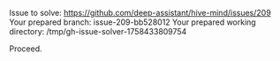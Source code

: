 Issue to solve: https://github.com/deep-assistant/hive-mind/issues/209
Your prepared branch: issue-209-bb528012
Your prepared working directory: /tmp/gh-issue-solver-1758433809754

Proceed.